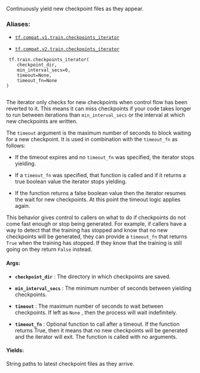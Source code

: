 Continuously yield new checkpoint files as they appear.



### Aliases:

- [ `tf.compat.v1.train.checkpoints_iterator` ](/api_docs/python/tf/train/checkpoints_iterator)

- [ `tf.compat.v2.train.checkpoints_iterator` ](/api_docs/python/tf/train/checkpoints_iterator)



```
 tf.train.checkpoints_iterator(
    checkpoint_dir,
    min_interval_secs=0,
    timeout=None,
    timeout_fn=None
)
 
```

The iterator only checks for new checkpoints when control flow has been
reverted to it. This means it can miss checkpoints if your code takes longer
to run between iterations than  `min_interval_secs`  or the interval at which
new checkpoints are written.

The  `timeout`  argument is the maximum number of seconds to block waiting for
a new checkpoint.  It is used in combination with the  `timeout_fn`  as
follows:


- If the timeout expires and no  `timeout_fn`  was specified, the iterator
stops yielding.

- If a  `timeout_fn`  was specified, that function is called and if it returns
a true boolean value the iterator stops yielding.

- If the function returns a false boolean value then the iterator resumes the
wait for new checkpoints.  At this point the timeout logic applies again.

This behavior gives control to callers on what to do if checkpoints do not
come fast enough or stop being generated.  For example, if callers have a way
to detect that the training has stopped and know that no new checkpoints
will be generated, they can provide a  `timeout_fn`  that returns  `True`  when
the training has stopped.  If they know that the training is still going on
they return  `False`  instead.



#### Args:

- **`checkpoint_dir`** : The directory in which checkpoints are saved.

- **`min_interval_secs`** : The minimum number of seconds between yielding
checkpoints.

- **`timeout`** : The maximum number of seconds to wait between checkpoints. If left
as  `None` , then the process will wait indefinitely.

- **`timeout_fn`** : Optional function to call after a timeout.  If the function
returns True, then it means that no new checkpoints will be generated and
the iterator will exit.  The function is called with no arguments.



#### Yields:
String paths to latest checkpoint files as they arrive.

